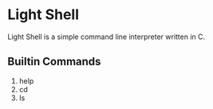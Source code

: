 # Light Shell

Light Shell is a simple command line interpreter written in C.

## Builtin Commands
1. help
2. cd 
3. ls